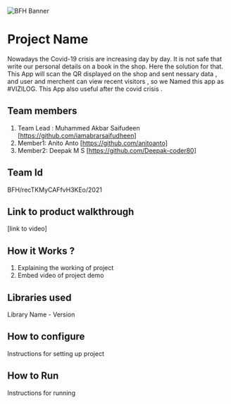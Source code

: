 ![BFH Banner](https://trello-attachments.s3.amazonaws.com/542e9c6316504d5797afbfb9/542e9c6316504d5797afbfc1/39dee8d993841943b5723510ce663233/Frame_19.png)
# Project Name
 Nowadays the Covid-19 crisis are increasing day by day. It is not safe that write our personal details on a book in the shop. Here the solution for that. This App will scan the QR displayed on the shop and sent nessary data , and user and merchent can view recent visitors , so we Named this app as #VIZILOG. This App also useful after the covid crisis . 
## Team members
1. Team Lead : Muhammed Akbar Saifudeen [https://github.com/iamabrarsaifudheen]
2. Member1: Anito Anto [https://github.com/anitoanto]
3. Member2: Deepak M S [https://github.com/Deepak-coder80]
## Team Id
BFH/recTKMyCAFfvH3KEo/2021
## Link to product walkthrough
[link to video]
## How it Works ?
1. Explaining the working of project
2. Embed video of project demo
## Libraries used
Library Name - Version
## How to configure
Instructions for setting up project
## How to Run
Instructions for running
